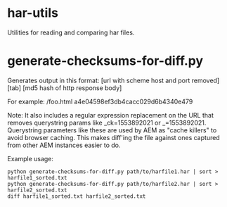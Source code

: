 # har-utils
Utilities for reading and comparing har files.

# generate-checksums-for-diff.py
Generates output in this format:
[url with scheme host and port removed] [tab] [md5 hash of http response body]

For example:
/foo.html	a4e04598ef3db4cacc029d6b4340e479

Note: It also includes a regular expression replacement on the URL that removes querystring params like _ck=1553892021 or _=1553892021.  Querystring parameters like these are used by AEM as "cache killers" to avoid browser caching.  This makes diff'ing the file against ones captured from other AEM instances easier to do.

Example usage:
```
python generate-checksums-for-diff.py path/to/harfile1.har | sort > harfile1_sorted.txt
python generate-checksums-for-diff.py path/to/harfile2.har | sort > harfile2_sorted.txt
diff harfile1_sorted.txt harfile2_sorted.txt
```
